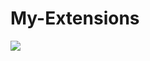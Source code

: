 # My-Extensions

[![](https://jitpack.io/v/nikoloz14/My-Extensions.svg)](https://jitpack.io/#nikoloz14/My-Extensions)

